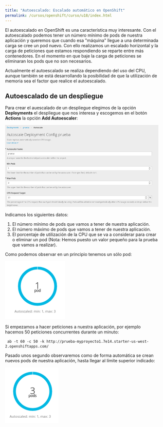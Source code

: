 ```yaml
---
title: "Autoescalado: Escalado automático en OpenShift"
permalink: /cursos/openshift/curso/u18/index.html
---
```


El autoescalado en OpenShift es una característica muy interesante. Con el autoescalado podemos tener un número mínimo de pods de nuestra aplicación y queremos que cuando esa "máquina" llegue a una determinada carga se cree un pod nuevo. Con ello realizamos un escalado horizontal y la carga de peticiones que estamos respondiendo se reparte entre más contenedores. En el momento en que baje la carga de peticiones se eliminaran los pods que no son necesarios.

Actualmente el autoescalado se realiza dependiendo del uso del CPU, aunque también se está desarrollando la posibilidad de que la utilización de memoria sea el factor que realice el autoescalado.

## Autoescalado de un despliegue

Para crear el auescalado de un despliegue elegimos de la opción **Deployments** el despliegue que nos interesa y escogemos en el botón **Actions** la opción **Add Autoescaler**:

![autoescaler](img/autoescaler.png)

Indicamos los siguientes datos:

1. El número mínimo de pods que vamos a tener de nuestra aplicación.
2. El número máximo de pods que vamos a tener de nuestra aplicación.
3. El porcentaje de utilización de la CPU que se va a considerar para crear o eliminar un pod (Nota: Hemos puesto un valor pequeño para la prueba que vamos a realizar).

Como podemos observar en un principio tenemos un sólo pod:

![pod](img/pod1.png)

Si empezamos a hacer peticiones a nuestra aplicación, por ejemplo hacemos 50 peticiones concurrentes durante un minuto:

     ab -t 60 -c 50 -k http://prueba-myproyecto1.7e14.starter-us-west-2.openshiftapps.com/

Pasado unos segundo observaremos como de forma automática se crean nuevos pods de nuestra aplicación, hasta llegar al límite superior indicado:

![pod](img/pod2.png)
